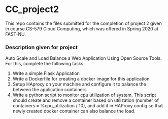 # CC_project2

This repo contains the files submitted for the completion of project 2 given in course CS-579 Cloud Computing, which was offered in Spring 2020 at FAST-NU.

### Description given for project

Auto Scale and Load Balance a Web Application Using Open Source Tools. For this, complete the following tasks:

1. Write a simple Flask Application
2. Write a Dockerfile for creating a docker image for this application
3. Setup HAproxy on your machine and configure it to balance the between the application containers
4. Write a python script to monitor cpu utilization of system. This script should create and remove a container based on utilization (number of containers = %cpu_utilization / 10), and add it in HAProxy config so that newly created docker container can also balance the load.
